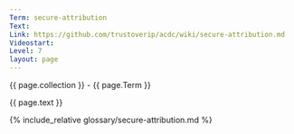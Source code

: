 ```yaml
---
Term: secure-attribution
Text: 
Link: https://github.com/trustoverip/acdc/wiki/secure-attribution.md
Videostart: 
Level: 7
layout: page
---
```


{{ page.collection }} - {{ page.Term }}

   {{ page.text }}

{% include_relative glossary/secure-attribution.md %}
